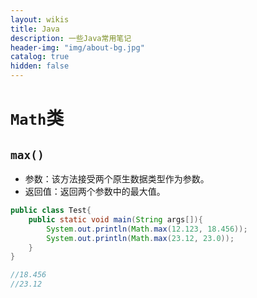 ```yaml
---
layout: wikis
title: Java
description: 一些Java常用笔记
header-img: "img/about-bg.jpg"
catalog: true
hidden: false
---
```




# `Math`类

## `max()`

- 参数：该方法接受两个原生数据类型作为参数。
- 返回值：返回两个参数中的最大值。

```java
public class Test{
    public static void main(String args[]){
        System.out.println(Math.max(12.123, 18.456));      
        System.out.println(Math.max(23.12, 23.0));  
    }
}

//18.456
//23.12
```
